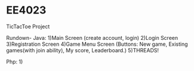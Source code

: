 # EE4023
TicTacToe Project

Rundown-
  Java:
        1)Main Screen (create account, login)
        2)Login Screen
        3)Registration Screen
        4)Game Menu Screen (Buttons: New game, Existing games(with join ability), My score, Leaderboard.)
        5)THREADS!
   
   Php:
        1)

